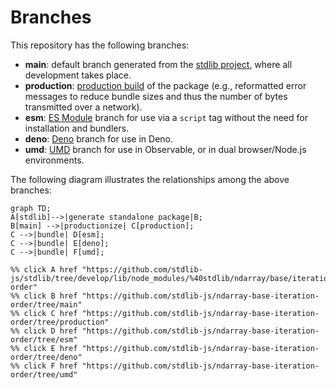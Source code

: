 <!--

@license Apache-2.0

Copyright (c) 2022 The Stdlib Authors.

Licensed under the Apache License, Version 2.0 (the "License");
you may not use this file except in compliance with the License.
You may obtain a copy of the License at

    http://www.apache.org/licenses/LICENSE-2.0

Unless required by applicable law or agreed to in writing, software
distributed under the License is distributed on an "AS IS" BASIS,
WITHOUT WARRANTIES OR CONDITIONS OF ANY KIND, either express or implied.
See the License for the specific language governing permissions and
limitations under the License.

-->

# Branches

This repository has the following branches:

-   **main**: default branch generated from the [stdlib project][stdlib-url], where all development takes place.
-   **production**: [production build][production-url] of the package (e.g., reformatted error messages to reduce bundle sizes and thus the number of bytes transmitted over a network).
-   **esm**: [ES Module][esm-url] branch for use via a `script` tag without the need for installation and bundlers.
-   **deno**: [Deno][deno-url] branch for use in Deno.
-   **umd**: [UMD][umd-url] branch for use in Observable, or in dual browser/Node.js environments.

The following diagram illustrates the relationships among the above branches:

```mermaid
graph TD;
A[stdlib]-->|generate standalone package|B;
B[main] -->|productionize| C[production];
C -->|bundle| D[esm];
C -->|bundle| E[deno];
C -->|bundle| F[umd];

%% click A href "https://github.com/stdlib-js/stdlib/tree/develop/lib/node_modules/%40stdlib/ndarray/base/iteration-order"
%% click B href "https://github.com/stdlib-js/ndarray-base-iteration-order/tree/main"
%% click C href "https://github.com/stdlib-js/ndarray-base-iteration-order/tree/production"
%% click D href "https://github.com/stdlib-js/ndarray-base-iteration-order/tree/esm"
%% click E href "https://github.com/stdlib-js/ndarray-base-iteration-order/tree/deno"
%% click F href "https://github.com/stdlib-js/ndarray-base-iteration-order/tree/umd"
```

[stdlib-url]: https://github.com/stdlib-js/stdlib/tree/develop/lib/node_modules/%40stdlib/ndarray/base/iteration-order
[production-url]: https://github.com/stdlib-js/ndarray-base-iteration-order/tree/production
[deno-url]: https://github.com/stdlib-js/ndarray-base-iteration-order/tree/deno
[umd-url]: https://github.com/stdlib-js/ndarray-base-iteration-order/tree/umd
[esm-url]: https://github.com/stdlib-js/ndarray-base-iteration-order/tree/esm
